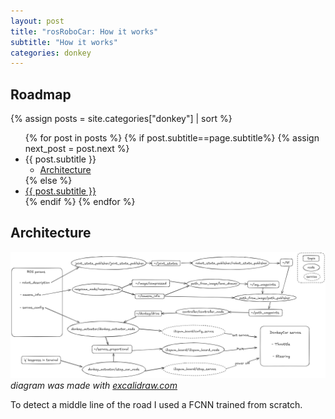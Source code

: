 ```yaml
---
layout: post
title: "rosRoboCar: How it works"
subtitle: "How it works"
categories: donkey
---
```

## Roadmap
{% assign posts = site.categories["donkey"] | sort %}
<ul>
    {% for post in posts %}
      {% if post.subtitle==page.subtitle%}
      {% assign next_post = post.next %}
         <li>{{ post.subtitle }}
            <ul>
               <li><a href="#architecture">Architecture</a></li>
            </ul>
         </li>
      {% else %}
         <li><a href="{{ post.url }}">{{ post.subtitle }}</a></li>
      {% endif %}
    {% endfor %}
</ul>

## Architecture

![app architecture](/assets/rosRoboCar/architecture.png)
*diagram was made with [excalidraw.com](https://excalidraw.com/)*

To detect a middle line of the road I used a FCNN trained from scratch.